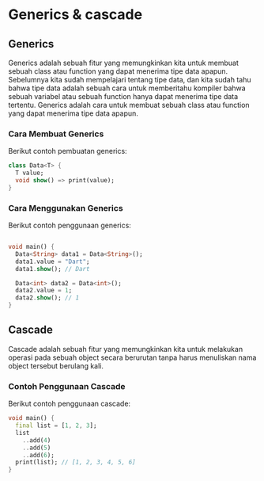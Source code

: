 # Generics & cascade

## Generics

Generics adalah sebuah fitur yang memungkinkan kita untuk membuat sebuah class atau function yang dapat menerima tipe data apapun. Sebelumnya kita sudah mempelajari tentang tipe data, dan kita sudah tahu bahwa tipe data adalah sebuah cara untuk memberitahu kompiler bahwa sebuah variabel atau sebuah function hanya dapat menerima tipe data tertentu. Generics adalah cara untuk membuat sebuah class atau function yang dapat menerima tipe data apapun.

### Cara Membuat Generics

Berikut contoh pembuatan generics:

```dart
class Data<T> {
  T value;
  void show() => print(value);
}
```

### Cara Menggunakan Generics

Berikut contoh penggunaan generics:

```dart

void main() {
  Data<String> data1 = Data<String>();
  data1.value = "Dart";
  data1.show(); // Dart

  Data<int> data2 = Data<int>();
  data2.value = 1;
  data2.show(); // 1
}
```

## Cascade

Cascade adalah sebuah fitur yang memungkinkan kita untuk melakukan operasi pada sebuah object secara berurutan tanpa harus menuliskan nama object tersebut berulang kali.

### Contoh Penggunaan Cascade

Berikut contoh penggunaan cascade:

```dart
void main() {
  final list = [1, 2, 3];
  list
    ..add(4)
    ..add(5)
    ..add(6);
  print(list); // [1, 2, 3, 4, 5, 6]
}
```
